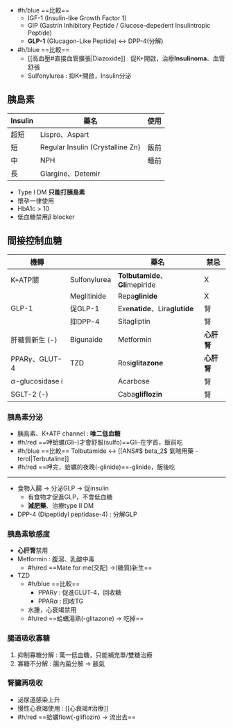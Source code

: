 - #h/blue ==比較==
	- IGF-1 (Insulin-like Growth Factor 1)
	- GIP (Gastrin Inhibitory Peptide / Glucose-depedent Insulintropic Peptide)
	- **GLP-1** (Glucagon-Like Peptide) <-> DPP-4(分解)
- #h/blue ==比較==
	- [[高血壓#直接血管擴張|Diazoxide]] : 促K+開啟，治療**Insulinoma**、血管舒張
	- Sulfonylurea : 抑K+開啟，Insulin分泌
## 胰島素
| Insulin | 藥名              | 使用 |
|---------|-------------------|------|
| 超短    | Lispro、Aspart    |      |
| 短      | Regular Insulin (Crystalline Zn)  | 飯前 |
| 中      | NPH               | 睡前 |
| 長      | Glargine、Detemir |      |
- Type I DM **只能打胰島素**
- 懷孕一律使用
- HbA1c > 10
- 低血糖禁用$\beta$ blocker
## 間接控制血糖
| 機轉                  |              | 藥名                     | 禁忌   |
|-----------------------|--------------|--------------------------|--------|
| K+ATP關               | Sulfonylurea | **Tolbutamide**、**Gli**mepiride | X      |
|                       | Meglitinide  | Repa**glinide**              | X      |
| GLP-1                 | 促GLP-1      | Exe**natide**、Lira**glutide**   | 腎     |
|                       | 抑DPP-4      | Sitagliptin              | 腎     |
| 肝糖質新生 (-)         | Bigunaide    | Metformin                | **心肝腎** |
| PPAR$\gamma$、GLUT-4     | TZD          | Rosi**glitazone**             | **心肝腎** |
| $\alpha$-glucosidase i  |              | Acarbose                 | 腎     |
| SGLT-2 (-)            |              | Caba**gliflozin**            | 腎     |
### 胰島素分泌
- 胰島素、K+ATP channel : **唯二低血糖**
- #h/red ==呷蛤蠣(Gli-)才會舒服(sulfo)==Gli-在字首，飯前吃
- #h/blue ==比較== Tolbutamide <-> [[ANS#$ beta_2$ 氣喘用藥 -terol|Terbutaline]]
- #h/red ==呷完，蛤蠣的夜晚(-glinide)==-glinide，飯後吃
***
- 食物入腸 -> 分泌GLP -> 促insulin
	- 有食物才促進GLP，不會低血糖
	- **減肥藥**、治療type II DM
- DPP-4 (Dipeptidyl peptidase-4) : 分解GLP
### 胰島素敏感度
- **心肝腎**禁用
- Metformin : 腹瀉、乳酸中毒
	- #h/red  ==Mate for me(交配) ->(糖質)新生== 
- TZD
	- #h/blue ==比較==
		- PPAR$\gamma$ : 促進GLUT-4，回收糖
		- PPAR$\alpha$ : 回收TG
	- 水腫，心衰竭禁用
	- #h/red ==蛤蠣湯熟(-glitazone) -> 吃掉==
### 腸道吸收寡糖
1. 抑制寡糖分解 : 萬一低血糖，只能補充單/雙糖治療
2. 寡糖不分解 : 腸內菌分解 -> 脹氣
### 腎臟再吸收
- 泌尿道感染上升
- 慢性心衰竭使用 : [[心衰竭#治療]]
- #h/red ==蛤蠣flow(-gliflozin) -> 流出去==